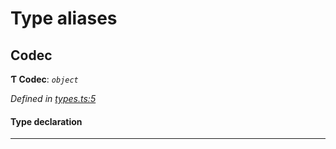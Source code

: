 

# Type aliases

<a id="codec"></a>

##  Codec

**Ƭ Codec**: *`object`*

*Defined in [types.ts:5](https://github.com/polkadot-js/common/blob/33f3ed5/packages/trie-codec/src/types.ts#L5)*

#### Type declaration

___

